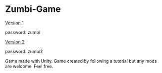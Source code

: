 # Zumbi-Game
[Version 1](https://lukasleitao.itch.io/apocalipsezumbi1)

password: zumbi

[Version 2](https://lukasleitao.itch.io/apocalipse-zumbi-2)

password: zumbi2

Game made with Unity.
Game created by following a tutorial but any mods are welcome. Feel free.

